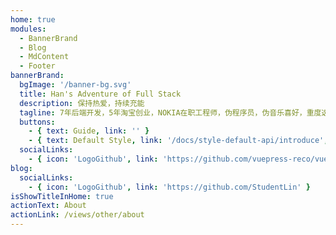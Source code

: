 ```yaml
---
home: true
modules:
  - BannerBrand
  - Blog
  - MdContent
  - Footer
bannerBrand:
  bgImage: '/banner-bg.svg'
  title: Han's Adventure of Full Stack
  description: 保持热爱，持续充能
  tagline: 7年后端开发，5年淘宝创业，NOKIA在职工程师，伪程序员，伪音乐喜好，重度选择恐惧症
  buttons:
    - { text: Guide, link: '' }
    - { text: Default Style, link: '/docs/style-default-api/introduce', type: 'plain' }
  socialLinks:
    - { icon: 'LogoGithub', link: 'https://github.com/vuepress-reco/vuepress-theme-reco' }
blog:
  socialLinks:
    - { icon: 'LogoGithub', link: 'https://github.com/StudentLin' }
isShowTitleInHome: true
actionText: About
actionLink: /views/other/about
---
```


